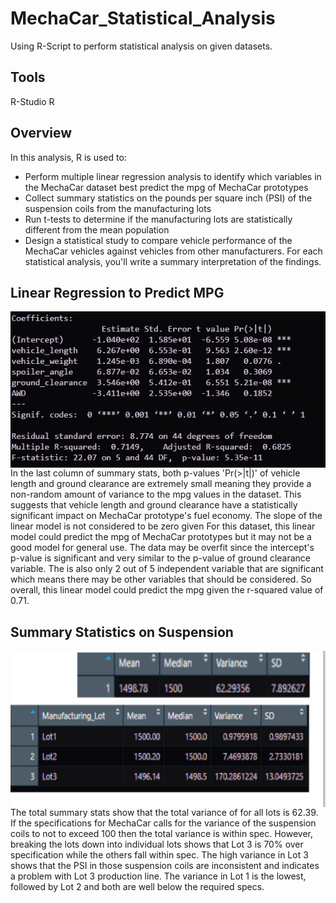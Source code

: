 # MechaCar_Statistical_Analysis
Using R-Script to perform statistical analysis on given datasets.

## Tools
R-Studio
R

## Overview
In this analysis, R is used to:
- Perform multiple linear regression analysis to identify which variables in the MechaCar dataset best predict the mpg of MechaCar prototypes
- Collect summary statistics on the pounds per square inch (PSI) of the suspension coils from the manufacturing lots
- Run t-tests to determine if the manufacturing lots are statistically different from the mean population
- Design a statistical study to compare vehicle performance of the MechaCar vehicles against vehicles from other manufacturers. For each statistical analysis, you'll write a summary interpretation of the findings.

## Linear Regression to Predict MPG
<img src=resources/images/summary_stats.png height=250 align=right>
In the last column of summary stats, both p-values 'Pr(>|t|)' of vehicle length and ground clearance are extremely small meaning they provide a non-random amount of variance to the mpg values in the dataset. This suggests that vehicle length and ground clearance have a statistically significant impact on MechaCar prototype's fuel economy.
The slope of the linear model is not considered to be zero given 
For this dataset, this linear model could predict the mpg of MechaCar prototypes but it may not be a good model for general use. The data may be overfit since the intercept's p-value  is significant and very similar to the p-value of ground clearance variable. The is also only 2 out of 5 independent variable that are significant which means there may be other variables that should be considered. So overall, this linear model could predict the mpg given the r-squared value of 0.71.

## Summary Statistics on Suspension
<img src=resources/images/total_lot_summary.png height=250 align=right>
The total summary stats show that the total variance of for all lots is 62.39. If the specifications for MechaCar calls for the variance of the suspension coils to not to exceed 100 then the total variance is within spec. However, breaking the lots down into individual lots shows that Lot 3 is 70% over specification while the others fall within spec. The high variance in Lot 3 shows that the PSI in those suspension coils are inconsistent and indicates a problem with Lot 3 production line. The variance in Lot 1 is the lowest, followed by Lot 2 and both are well below the required specs.

##
